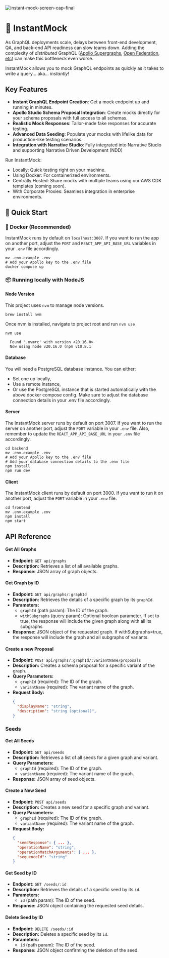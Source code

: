 ![instant-mock-screen-cap-final](https://github.com/user-attachments/assets/de0f50d4-5a71-4e5a-b479-37c6cfa0481d)

# 🚀 InstantMock

As GraphQL deployments scale, delays between front-end development, QA, and back-end API readiness can slow teams down. Adding the complexity of _distributed_ GraphQL ([Apollo Supergraphs](https://www.apollographql.com/federation), [Open Federation](https://open-federation.org/), [etc](https://grafbase.com/docs/federation)) can make this bottleneck even worse.

InstantMock allows you to mock GraphQL endpoints as quickly as it takes to write a query... aka... _instantly_!

## Key Features

- **Instant GraphQL Endpoint Creation**: Get a mock endpoint up and running in minutes.
- **Apollo Studio Schema Proposal Integration**: Create mocks directly for your schema proposals with full access to all schemas.
- **Realistic Mock Responses**: Tailor-made fake responses for accurate testing.
- **Advanced Data Seeding**: Populate your mocks with lifelike data for production-like testing scenarios.
- **Integration with Narrative Studio**: Fully integrated into Narrative Studio and supporting Narrative Driven Development (NDD)

Run InstantMock:

- Locally: Quick testing right on your machine.
- Using Docker: For containerized environments.
- Centrally Hosted: Share mocks with multiple teams using our AWS CDK templates (coming soon).
- With Corporate Proxies: Seamless integration in enterprise environments.

## 🚀 Quick Start

### 🐳 Docker (Recommended)

InstantMock runs by default on `localhost:3007`. If you want to run the app on another port, adjust the `PORT` and `REACT_APP_API_BASE_URL` variables in your `.env` file accordingly.

```Shell
mv .env.example .env
# Add your Apollo key to the .env file
docker compose up
```

### 📦 Running locally with NodeJS

#### Node Version

This project uses `nvm` to manage node versions.

```Shell
brew install nvm
```

Once nvm is installed, navigate to project root and run `nvm use`

```Shell
nvm use

  Found '.nvmrc' with version <20.16.0>
  Now using node v20.16.0 (npm v10.8.1
```

#### Database

You will need a PostgreSQL database instance. You can either:

- Set one up locally,
- Use a remote instance,
- Or use the PostgreSQL instance that is started automatically with the above docker compose config.
  Make sure to adjust the database connection details in your .env file accordingly.

#### Server

The InstantMock server runs by default on port 3007. If you want to run the server on another port, adjust the `PORT` variable in your `.env` file. Also, remember to update the `REACT_APP_API_BASE_URL` in your `.env` file accordingly.

```Shell
cd backend
mv .env.example .env
# Add your Apollo key to the .env file
# Add your database connection details to the .env file
npm install
npm run dev
```

#### Client

The InstantMock client runs by default on port 3000. If you want to run it on another port, adjust the `PORT` variable in your `.env` file.

```Shell
cd frontend
mv .env.example .env
npm install
npm start
```

## API Reference

#### Get All Graphs

- **Endpoint:** `GET api/graphs`
- **Description:** Retrieves a list of all available graphs.
- **Response:** JSON array of graph objects.

#### Get Graph by ID

- **Endpoint:** `GET api/graphs/:graphId`
- **Description:** Retrieves the details of a specific graph by its `graphId`.
- **Parameters:**
  - `graphId` (path param): The ID of the graph.
  - `withSubgraphs` (query param): Optional boolean parameter. If set to true, the response will include the given graph along with all its subgraphs
- **Response:** JSON object of the requested graph. If withSubgraphs=true, the response will include the graph and all subgraphs of variants.

#### Create a new Proposal

- **Endpoint:** `POST api/graphs/:graphId/:variantName/proposals`
- **Description:** Creates a schema proposal for a specific variant of the graph.
- **Query Parameters:**
  - `graphId` (required): The ID of the graph.
  - `variantName` (required): The variant name of the graph.
- **Request Body:**
  ```JSON
  {
    "displayName": "string",
    "description": "string (optional)",
  }
  ```

### Seeds

#### Get All Seeds

- **Endpoint:** `GET api/seeds`
- **Description:** Retrieves a list of all seeds for a given graph and variant.
- **Query Parameters:**
  - `graphId` (required): The ID of the graph.
  - `variantName` (required): The variant name of the graph.
- **Response:** JSON array of seed objects.

#### Create a New Seed

- **Endpoint:** `POST api/seeds`
- **Description:** Creates a new seed for a specific graph and variant.
- **Query Parameters:**
  - `graphId` (required): The ID of the graph.
  - `variantName` (required): The variant name of the graph.
- **Request Body:**
  ```JSON
  {
    "seedResponse": { ... },
    "operationName": "string",
    "operationMatchArguments": { ... },
    "sequenceId": "string"
  }
  ```

#### Get Seed by ID

- **Endpoint:** `GET /seeds/:id`
- **Description:** Retrieves the details of a specific seed by its `id`.
- **Parameters:**
  - `id` (path param): The ID of the seed.
- **Response:** JSON object containing the requested seed details.

#### Delete Seed by ID

- **Endpoint:** `DELETE /seeds/:id`
- **Description:** Deletes a specific seed by its `id`.
- **Parameters:**
  - `id` (path param): The ID of the seed.
- **Response:** JSON object confirming the deletion of the seed.
